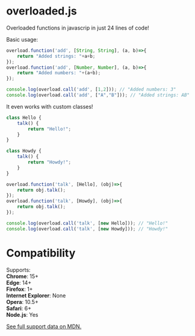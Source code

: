 # overloaded.js
Overloaded functions in javascrip in just 24 lines of code!

Basic usage:
```javascript
overload.function('add', [String, String], (a, b)=>{
    return "Added strings: "+a+b;
});
overload.function('add', [Number, Number], (a, b)=>{
    return "Added numbers: "+(a+b);
});

console.log(overload.call('add', [1,2])); // "Added numbers: 3"
console.log(overload.call('add', ["A","B"])); // "Added strings: AB"
```

It even works with custom classes!
```javascript
class Hello {
    talk() {
        return "Hello!";
    }
}

class Howdy {
    talk() {
        return "Howdy!";
    }
}

overload.function('talk', [Hello], (obj)=>{
    return obj.talk();
});
overload.function('talk', [Howdy], (obj)=>{
    return obj.talk();
});

console.log(overload.call('talk', [new Hello])); // "Hello!"
console.log(overload.call('talk', [new Howdy])); // "Howdy!"
```

# Compatibility
Supports: <br>
**Chrome**: 15+ <br>
**Edge**: 14+ <br>
**Firefox**: 1+ <br>
**Internet Explorer**: None <br>
**Opera**: 10.5+ <br>
**Safari**: 6+ <br>
**Node.js**: Yes <br>

<a href="https://developer.mozilla.org/en-US/docs/Web/JavaScript/Reference/Global_Objects/Function/name#bcd:javascript.builtins.Function.name">See full support data on MDN.</a>
